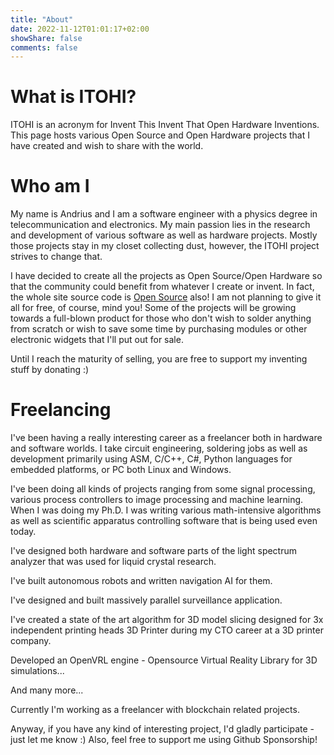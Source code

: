 ```yaml
---
title: "About"
date: 2022-11-12T01:01:17+02:00
showShare: false
comments: false
---
```


# What is ITOHI?
ITOHI is an acronym for Invent This Invent That Open Hardware Inventions. This page hosts various Open Source and Open Hardware projects that I have created and wish to share with the world.

# Who am I
My name is Andrius and I am a software engineer with a physics degree in telecommunication and electronics. My main passion lies in the research and development of various software as well as hardware projects. Mostly those projects stay in my closet collecting dust, however, the ITOHI project strives to change that.

I have decided to create all the projects as Open Source/Open Hardware so that the community could benefit from whatever I create or invent. In fact, the whole site source code is [Open Source](https://github.com/itohio/itohio.github.io) also! I am not planning to give it all for free, of course, mind you! Some of the projects will be growing towards a full-blown product for those who don't wish to solder anything from scratch or wish to save some time by purchasing modules or other electronic widgets that I'll put out for sale.

Until I reach the maturity of selling, you are free to support my inventing stuff by donating :)

# Freelancing
I've been having a really interesting career as a freelancer both in hardware and software worlds. I take circuit engineering, soldering jobs as well as development primarily using ASM, C/C++, C#, Python languages for embedded platforms, or PC both Linux and Windows.

I've been doing all kinds of projects ranging from some signal processing, various process controllers to image processing and machine learning. When I was doing my Ph.D. I was writing various math-intensive algorithms as well as scientific apparatus controlling software that is being used even today.

I've designed both hardware and software parts of the light spectrum analyzer that was used for liquid crystal research.

I've built autonomous robots and written navigation AI for them.

I've designed and built massively parallel surveillance application.

I've created a state of the art algorithm for 3D model slicing designed for 3x independent printing heads 3D Printer during my CTO career at a 3D printer company. 

Developed an OpenVRL engine - Opensource Virtual Reality Library for 3D simulations...

And many more...

Currently I'm working as a freelancer with blockchain related projects.

Anyway, if you have any kind of interesting project, I'd gladly participate - just let me know :)
Also, feel free to support me using Github Sponsorship!